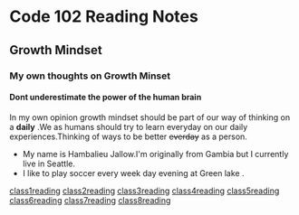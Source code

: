 # Code 102 Reading Notes
## Growth Mindset
### My own thoughts on Growth Minset
#### Dont underestimate the power of the human brain
In my own opinion growth mindset should be part of our way of thinking on a **daily** .We as humans should try to learn everyday on our daily experiences.Thinking of ways to be better ~~everday~~ as a person.
- My name is Hambalieu Jallow.I'm originally from Gambia but I currently live in Seattle.
- I like to play soccer every week day  evening at Green lake .

[class1reading](https://hambalieu.github.io/reading-notes/class1reading) 
[class2reading](https://hambalieu.github.io/reading-notes/class2reading)
[class3reading](https://hambalieu.github.io/reading-notes/class3reading)
[class4reading](https://hambalieu.github.io/reading-notes/class4reading)
[class5reading](https://hambalieu.github.io/reading-notes/class5reading)
[class6reading](https://hambalieu.github.io/reading-notes/class6reading)
[class7reading](https://hambalieu.github.io/reading-notes/class7reading)
[class8reading](https://hambalieu.github.io/reading-notes/class8reading)

